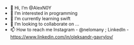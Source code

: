 - 👋 Hi, I’m @AlexN0Y
- 👀 I’m interested in programming 
- 🌱 I’m currently learning swift
- 💞️ I’m looking to collaborate on ...
- 📫 How to reach me Instagram - @nelomany ;
  LinkedIn - https://www.linkedin.com/in/oleksandr-gavrylov/

<!---
AlexN0Y/AlexN0Y is a ✨ special ✨ repository because its `README.md` (this file) appears on your GitHub profile.
You can click the Preview link to take a look at your changes.
--->
